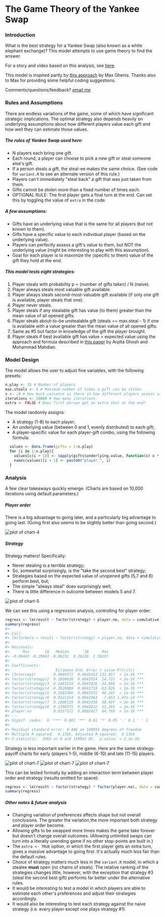 # The Game Theory of the Yankee Swap

### Introduction
What is the best strategy for a Yankee Swap (also known as a white elephant exchange)? This model attempts to use game theory to find the answer.

For a story and video based on this analysis, see [here](http://fivethirtyeight.com/features/white-elephant-yankee-swap-game-theory).

This model is inspired partly by [this approach](https://github.com/analyzestuff/posts/blob/master/white_elephant/white_elephant.R) by Max Ghenis. Thanks also to Max for providing some helpful coding suggestions.

Comments/questions/feedback? [email me](mailto:ben.casselman@fivethirtyeight.com)

### Rules and Assumptions
There are endless variations of the game, some of which have significant strategic implications. The optimal strategy also depends heavily on underlying assumptions about how different players value each gift and how well they can estimate those values.

##### The rules of Yankee Swap used here:
- N players each bring one gift.
- Each round, a player can choose to pick a new gift or steal someone else's gift.
- If a person steals a gift, the steal-ee makes the same choice. (See code for `variant.R` to see an alternate version of this rule.)
- Players can't immediately "steal back" a gift that was just taken from them.
- Gifts cannot be stolen more than a fixed number of times each.
- OPTIONAL RULE: The first player gets a final turn at the end. Can set this by toggling the value of `extra` in the code.

##### A few assumptions:
- Gifts have an underlying value that is the same for all players (but not known to them).
- Gifts have a specific value to each individual player (based on the underlying value).
- Players can perfectly assess a gift's value to them, but NOT the underlying value (might be interesting to play with this assumption).
- Goal for each player is to maximize the (specific to them) value of the gift they hold at the end.

##### This model tests eight strategies:
1. Player steals with probability p = (number of gifts taken) / N (naive).
2. Player always steals most valuable gift available.
3. Player always steals second-most-valuable gift available (if only one gift is available, player steals that one).
4. Player never steals.
5. Player steals if any stealable gift has value (to them) greater than the mean value of all opened gifts.
6. Player steals about-to-be unstealable gift (steals == max.steal - 1) if one is available with a value greater than the mean value of all opened gifts.
7. Same as #5 but factor in knowledge of the gift the player brought.
8. Player steals if best available gift has value > expected value using the approach and formula described in [this paper](http://www.arpitaghosh.com/papers/gift1.pdf) by Arpita Ghosh and Mohammad Mahdian. 

### Model Design
The model allows the user to adjust five variables, with the following presets:


```r
n.play <- 15 # Number of players
max.steals <- 3 # Maximum number of times a gift can be stolen
v <- .9 # How much variance is there in how different players assess value of gifts?
iterations <- 10000 # How many iterations.
extra <- FALSE # Does first person get an extra shot at the end?
```

The model randomly assigns:

- A strategy (1-8) to each player;
- An underlying value (between 0 and 1, evenly distributed) to each gift;
- A player-specific value for each player-gift combo, using the following formula:

```r
  values <- data.frame(gifts = 1:n.play)
  for (i in 1:n.play){
    values[c(i + 1)] <- sapply(gifts$underlying.value, function(x) x * runif(1, min= 1 - v, max = 1 + v))
    names(values)[i + 1] <- paste0("player_", i)
  }
```


### Analysis
A few clear takeaways quickly emerge. (Charts are based on 10,000 iterations using default parameters.)

##### Player order
There is a big advantage to going later, and a particularly big advantage to going last. (Going first also seems to be slightly better than going second.)

![plot of chart-4](README-chart-4-1.png) 

##### Strategy
Strategy matters! Specifically:

- Never stealing is a terrible strategy;
- So, somewhat surprisingly, is the "take the second best" strategy;
- Strategies based on the expected value of unopened gifts (5,7 and 8) perform best, but;
- The simple "always steal" does surprisingly well;
- There is little difference in outcome between models 5 and 7.

![plot of chart-5](README-chart-5-1.png) 

We can see this using a regression analysis, controlling for player order:

```r
regress <- lm(result ~ factor(strategy) + player.no, data = cumulative)
summary(regress)
#> 
#> Call:
#> lm(formula = result ~ factor(strategy) + player.no, data = cumulative)
#> 
#> Residuals:
#>      Min       1Q   Median       3Q      Max 
#> -0.86443 -0.29943 -0.06231  0.26220  1.56237 
#> 
#> Coefficients:
#>                     Estimate Std. Error t value Pr(>|t|)    
#> (Intercept)        0.4669372  0.0035412 131.857  < 2e-16 ***
#> factor(strategy)2  0.1036638  0.0041934  24.721  < 2e-16 ***
#> factor(strategy)3 -0.1461534  0.0041926 -34.860  < 2e-16 ***
#> factor(strategy)4 -0.2628889  0.0041710 -63.028  < 2e-16 ***
#> factor(strategy)5  0.1683386  0.0041972  40.107  < 2e-16 ***
#> factor(strategy)6  0.0321154  0.0041963   7.653 1.97e-14 ***
#> factor(strategy)7  0.1608120  0.0041838  38.437  < 2e-16 ***
#> factor(strategy)8  0.1396575  0.0041832  33.385  < 2e-16 ***
#> player.no          0.0157172  0.0002427  64.769  < 2e-16 ***
#> ---
#> Signif. codes:  0 '***' 0.001 '**' 0.01 '*' 0.05 '.' 0.1 ' ' 1
#> 
#> Residual standard error: 0.406 on 149991 degrees of freedom
#> Multiple R-squared:  0.1365,	Adjusted R-squared:  0.1364 
#> F-statistic:  2963 on 8 and 149991 DF,  p-value: < 2.2e-16
```

Strategy is less important earlier in the game. Here are the same strategy-payoff charts for early (players 1-5), middle (6-10) and late (11-15) players.

![plot of chart-7](README-chart-7-1.png) ![plot of chart-7](README-chart-7-2.png) ![plot of chart-7](README-chart-7-3.png) 

This can be tested formally by adding an interaction term between player order and strategy (results omitted for space):

```r
regress <- lm(result ~ factor(strategy) * factor(player.no), data = cumulative)
summary(regress)
```


##### Other notes & future analysis
- Changing variation of preferences affects shape but not overall conclusions. The greater the variation,the more important both strategy and player order become.
- Allowing gifts to be swapped more times makes the game take forever but doesn't change overall outcomes. (Allowing unlimited swaps can turn into a literally unending game if no other stop-points are built in.)
- The `extra <- TRUE` option, in which the first player gets an extra turn, gives a massive advantage to going first. It's actually much *less* fair than the default rules.
- Choice of strategy matters much less in the `variant.R` model, in which a stealee **must** open (no chains of steals). The relative ranking of the strategies changes little, however, with the exception that strategy #3 (steal the second best gift) performs far better under the alternative rules.
- It would be interesting to test a model in which players are able to estimate each other's preferences and adjust their strategies accordingly.
- It would also be interesting to test each strategy against the naive strategy (i.e. every player except one plays strategy #1).
